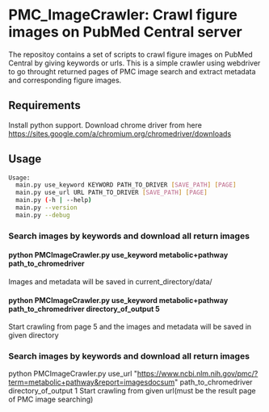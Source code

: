 # PMC_ImageCrawler: Crawl figure images on PubMed Central server

The repositoy contains a set of scripts to crawl figure images on PubMed Central by giving keywords or urls. This is a simple crawler using webdriver to go throught returned pages of PMC image search and extract metadata and corresponding figure images. 

## Requirements

Install python support. 
Download chrome driver from here https://sites.google.com/a/chromium.org/chromedriver/downloads

## Usage

```sh
Usage:
  main.py use_keyword KEYWORD PATH_TO_DRIVER [SAVE_PATH] [PAGE] 
  main.py use_url URL PATH_TO_DRIVER [SAVE_PATH] [PAGE]
  main.py (-h | --help)
  main.py --version
  main.py --debug
```

### Search images by keywords and download all return images
#### python PMCImageCrawler.py use_keyword metabolic+pathway path_to_chromedriver
Images and metadata will be saved in current_directory/data/

#### python PMCImageCrawler.py use_keyword metabolic+pathway path_to_chromedriver directory_of_output 5
Start crawling from page 5 and the images and metadata will be saved in given directory

### Search images by keywords and download all return images
python PMCImageCrawler.py use_url "https://www.ncbi.nlm.nih.gov/pmc/?term=metabolic+pathway&report=imagesdocsum" path_to_chromedriver directory_of_output 1
Start crawling from given url(must be the result page of PMC image searching)
